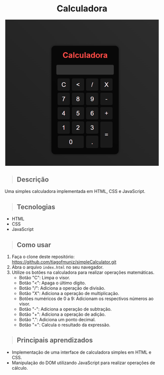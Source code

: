 <div align="center">
  <h1>Calculadora</h1>
  <img src="simpleCalculator.gif" width="500" >
</div>

> ## Descrição
   Uma simples calculadora implementada em HTML, CSS e JavaScript.

> ## Tecnologias

  - HTML
  - CSS
  - JavaScript

> ## Como usar

1. Faça o clone deste repositório: https://github.com/tiagofmuniz/simpleCalculator.git
2. Abra o arquivo `index.html` no seu navegador.
3. Utilize os botões na calculadora para realizar operações matemáticas.
   - Botão "C": Limpa o visor.
   - Botão "<": Apaga o último dígito.
   - Botão "/": Adiciona a operação de divisão.
   - Botão "X": Adiciona a operação de multiplicação.
   - Botões numéricos de 0 a 9: Adicionam os respectivos números ao visor.
   - Botão "-": Adiciona a operação de subtração.
   - Botão "+": Adiciona a operação de adição.
   - Botão ".": Adiciona um ponto decimal.
   - Botão "=": Calcula o resultado da expressão.

> ## Principais aprendizados

- Implementação de uma interface de calculadora simples em HTML e CSS.
- Manipulação do DOM utilizando JavaScript para realizar operações de cálculo.
